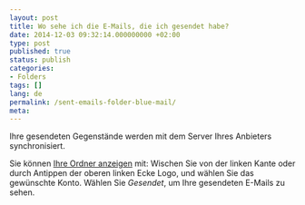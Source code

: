 ```yaml
---
layout: post
title: Wo sehe ich die E-Mails, die ich gesendet habe?
date: 2014-12-03 09:32:14.000000000 +02:00
type: post
published: true
status: publish
categories:
- Folders
tags: []
lang: de
permalink: /sent-emails-folder-blue-mail/
meta:
---
```


Ihre gesendeten Gegenstände werden mit dem Server Ihres Anbieters synchronisiert.

Sie können [Ihre Ordner anzeigen](/navigate-between-folders/) mit: Wischen Sie von der linken Kante oder durch Antippen der oberen linken Ecke Logo, und wählen Sie das gewünschte Konto. Wählen Sie *Gesendet*, um Ihre gesendeten E-Mails zu sehen.
